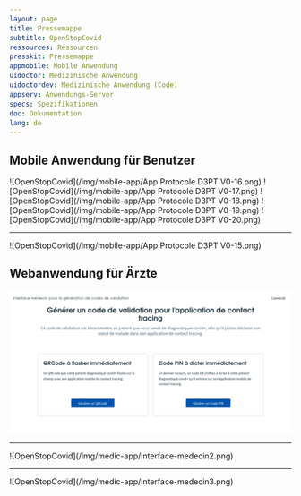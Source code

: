 ```yaml
---
layout: page
title: Pressemappe
subtitle: OpenStopCovid
ressources: Ressourcen
presskit: Pressemappe
appmobile: Mobile Anwendung
uidoctor: Medizinische Anwendung
uidoctordev: Medizinische Anwendung (Code)
appserv: Anwendungs-Server
specs: Spezifikationen
doc: Dokumentation
lang: de
---
```


## Mobile Anwendung für Benutzer
![OpenStopCovid](/img/mobile-app/App Protocole D3PT V0-16.png)
![OpenStopCovid](/img/mobile-app/App Protocole D3PT V0-17.png)
![OpenStopCovid](/img/mobile-app/App Protocole D3PT V0-18.png)
![OpenStopCovid](/img/mobile-app/App Protocole D3PT V0-19.png)
![OpenStopCovid](/img/mobile-app/App Protocole D3PT V0-20.png)
<hr>
![OpenStopCovid](/img/mobile-app/App Protocole D3PT V0-15.png)

## Webanwendung für Ärzte
![OpenStopCovid](/img/medic-app/interface-medecin.png)
<hr>
![OpenStopCovid](/img/medic-app/interface-medecin2.png)
<hr>
![OpenStopCovid](/img/medic-app/interface-medecin3.png)
